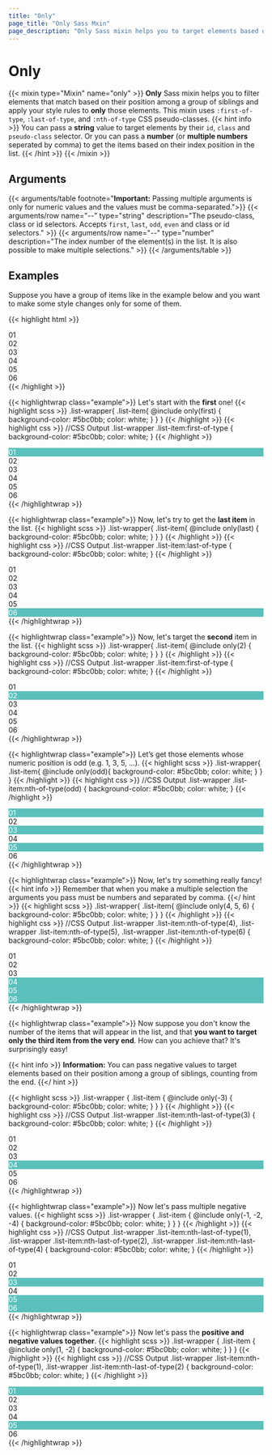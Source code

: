 ```yaml
---
title: "Only"
page_title: "Only Sass Mxin"
page_description: "Only Sass mixin helps you to target elements based on their position among siblings of same type (tag name). This mixin uses :first-of-type, :last-of-type, and :nth-of-type CSS pseudo-classes."
---
```


# Only

{{< mixin type="Mixin" name="only" >}}
**Only** Sass mixin helps you to filter elements that match based on their position among a group of siblings and apply your style rules to **only** those elements. This mixin uses `:first-of-type`, `:last-of-type`, and `:nth-of-type` CSS pseudo-classes.
{{< hint info >}}
You can pass a **string** value to target elements by their `id`, `class` and `pseudo-class` selector. Or you can pass a **number** (or **multiple numbers** seperated by comma) to get the items based on their index position in the list.
{{< /hint >}}
{{< /mixin >}}

## Arguments

{{< arguments/table footnote="**Important:** Passing multiple arguments is only for numeric values and the values must be comma-separated.">}}
  {{< arguments/row name="--" type="string" description="The pseudo-class, class or id selectors. Accepts `first`, `last`, `odd`, `even` and class or id selectors." >}}
  {{< arguments/row name="--" type="number" description="The index number of the element(s) in the list. It is also possible to make multiple selections." >}}
{{< /arguments/table >}}

## Examples

Suppose you have a group of items like in the example below and you want to make some style changes only for some of them.

{{< highlight html >}}
<div class="list-wrapper">
  <div class="list-item">01</div>
  <div class="list-item">02</div>
  <div class="list-item">03</div>
  <div class="list-item">04</div>
  <div class="list-item">05</div>
  <div class="list-item">06</div>
</div>
{{< /highlight >}}

{{< highlightwrap class="example">}}
Let's start with the **first** one!
{{< highlight scss >}}
.list-wrapper{
  .list-item{
    @include only(first) {
      background-color: #5bc0bb;
      color: white;
    }
  }
}
{{< /highlight >}}
{{< highlight css >}}
//CSS Output
.list-wrapper .list-item:first-of-type {
  background-color: #5bc0bb;
  color: white;
}
{{< /highlight >}}
<style>
.list-wrapper.example01 .list-item:first-of-type {
  background-color: #5bc0bb;
  color: white;
}
</style>
<div class="list-wrapper example01">
  <div class="list-item">01</div>
  <div class="list-item">02</div>
  <div class="list-item">03</div>
  <div class="list-item">04</div>
  <div class="list-item">05</div>
  <div class="list-item">06</div>
</div>
{{< /highlightwrap >}}

{{< highlightwrap class="example">}}
Now, let's try to get the **last item** in the list.
{{< highlight scss >}}
.list-wrapper{
  .list-item{
    @include only(last) {
      background-color: #5bc0bb;
      color: white;
    }
  }
}
{{< /highlight >}}
{{< highlight css >}}
//CSS Output
.list-wrapper .list-item:last-of-type {
  background-color: #5bc0bb;
  color: white;
}
{{< /highlight >}}
<style>
.list-wrapper.example02 .list-item:last-of-type {
  background-color: #5bc0bb;
  color: white;
}
</style>
<div class="list-wrapper example02">
  <div class="list-item">01</div>
  <div class="list-item">02</div>
  <div class="list-item">03</div>
  <div class="list-item">04</div>
  <div class="list-item">05</div>
  <div class="list-item">06</div>
</div>
{{< /highlightwrap >}}


{{< highlightwrap class="example">}}
Now, let's target the **second** item in the list.
{{< highlight scss >}}
.list-wrapper{
  .list-item{
    @include only(2) {
      background-color: #5bc0bb;
      color: white;
    }
  }
}
{{< /highlight >}}
{{< highlight css >}}
//CSS Output
.list-wrapper .list-item:first-of-type {
  background-color: #5bc0bb;
  color: white;
}
{{< /highlight >}}
<style>
.list-wrapper.example03 .list-item:nth-of-type(2) {
  background-color: #5bc0bb;
  color: white;
}
</style>
<div class="list-wrapper example03">
  <div class="list-item">01</div>
  <div class="list-item">02</div>
  <div class="list-item">03</div>
  <div class="list-item">04</div>
  <div class="list-item">05</div>
  <div class="list-item">06</div>
</div>
{{< /highlightwrap >}}



{{< highlightwrap class="example">}}
Let’s get those elements whose numeric position is odd (e.g. 1, 3, 5, ...).
{{< highlight scss >}}
.list-wrapper{
  .list-item{
    @include only(odd){
      background-color: #5bc0bb;
      color: white;
    }
  }
}
{{< /highlight >}}
{{< highlight css >}}
//CSS Output
.list-wrapper .list-item:nth-of-type(odd) {
  background-color: #5bc0bb;
  color: white;
}
{{< /highlight >}}
<style>
.list-wrapper.example04 .list-item:nth-of-type(odd) {
  background-color: #5bc0bb;
  color: white;
}
</style>
<div class="list-wrapper example04">
  <div class="list-item">01</div>
  <div class="list-item">02</div>
  <div class="list-item">03</div>
  <div class="list-item">04</div>
  <div class="list-item">05</div>
  <div class="list-item">06</div>
</div>
{{< /highlightwrap >}}

{{< highlightwrap class="example">}}
Now, let's try something really fancy!
{{< hint info >}}
Remember that when you make a multiple selection the arguments you pass must be numbers and separated by comma.
{{</ hint >}}
{{< highlight scss >}}
.list-wrapper{
  .list-item{
    @include only(4, 5, 6) {
      background-color: #5bc0bb;
      color: white;
    }
  }
}
{{< /highlight >}}
{{< highlight css >}}
//CSS Output
.list-wrapper .list-item:nth-of-type(4), 
.list-wrapper .list-item:nth-of-type(5), 
.list-wrapper .list-item:nth-of-type(6) {
  background-color: #5bc0bb;
  color: white;
}
{{< /highlight >}}
<style>
.list-wrapper.example05 .list-item:nth-of-type(4), 
.list-wrapper.example05 .list-item:nth-of-type(5), 
.list-wrapper.example05 .list-item:nth-of-type(6) {
  background-color: #5bc0bb;
  color: white;
}
</style>
<div class="list-wrapper example05">
  <div class="list-item">01</div>
  <div class="list-item">02</div>
  <div class="list-item">03</div>
  <div class="list-item">04</div>
  <div class="list-item">05</div>
  <div class="list-item">06</div>
</div>
{{< /highlightwrap >}}

{{< highlightwrap class="example">}}
Now suppose you don't know the number of the items that will appear in the list, and that **you want to target only the third item from the very end**. How can you achieve that? It's surprisingly easy!

{{< hint info >}}
**Information:** You can pass negative values to target elements based on their position among a group of siblings, counting from the end.
{{</ hint >}}

{{< highlight scss >}}
.list-wrapper {
  .list-item {
    @include only(-3) {
      background-color: #5bc0bb;
      color: white;
    }
  }
}
{{< /highlight >}}
{{< highlight css >}}
//CSS Output
.list-wrapper .list-item:nth-last-of-type(3) {
  background-color: #5bc0bb;
  color: white;
}
{{< /highlight >}}
<style>
.list-wrapper.example06 .list-item:nth-last-of-type(3) {
  background-color: #5bc0bb;
  color: white;
}
</style>
<div class="list-wrapper example06">
  <div class="list-item exclude">01</div>
  <div class="list-item">02</div>
  <div class="list-item">03</div>
  <div class="list-item">04</div>
  <div class="list-item">05</div>
  <div class="list-item exclude">06</div>
</div>
{{< /highlightwrap >}}

{{< highlightwrap class="example">}}
Now let's pass multiple negative values.
{{< highlight scss >}}
.list-wrapper {
  .list-item {
    @include only(-1, -2, -4) {
      background-color: #5bc0bb;
      color: white;
    }
  }
}
{{< /highlight >}}
{{< highlight css >}}
//CSS Output
.list-wrapper .list-item:nth-last-of-type(1), 
.list-wrapper .list-item:nth-last-of-type(2), 
.list-wrapper .list-item:nth-last-of-type(4) {
  background-color: #5bc0bb;
  color: white;
}
{{< /highlight >}}
<style>
.list-wrapper.example07 .list-item:nth-last-of-type(1), 
.list-wrapper.example07 .list-item:nth-last-of-type(2), 
.list-wrapper.example07 .list-item:nth-last-of-type(4) {
  background-color: #5bc0bb;
  color: white;
}
</style>
<div class="list-wrapper example07">
  <div class="list-item exclude">01</div>
  <div class="list-item">02</div>
  <div class="list-item">03</div>
  <div class="list-item">04</div>
  <div class="list-item">05</div>
  <div class="list-item exclude">06</div>
</div>
{{< /highlightwrap >}}

{{< highlightwrap class="example">}}
Now let's pass the **positive and negative values ​​together**.
{{< highlight scss >}}
.list-wrapper {
  .list-item {
    @include only(1, -2) {
      background-color: #5bc0bb;
      color: white;
    }
  }
}
{{< /highlight >}}
{{< highlight css >}}
//CSS Output
.list-wrapper .list-item:nth-of-type(1), 
.list-wrapper .list-item:nth-last-of-type(2) {
  background-color: #5bc0bb;
  color: white;
}
{{< /highlight >}}
<style>
.list-wrapper.example08 .list-item:nth-of-type(1),
.list-wrapper.example08 .list-item:nth-last-of-type(2) {
  background-color: #5bc0bb;
  color: white;
}
</style>
<div class="list-wrapper example08">
  <div class="list-item exclude">01</div>
  <div class="list-item">02</div>
  <div class="list-item">03</div>
  <div class="list-item">04</div>
  <div class="list-item">05</div>
  <div class="list-item exclude">06</div>
</div>
{{< /highlightwrap >}}


